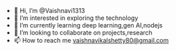 - 👋 Hi, I’m @Vaishnavi1313
- 👀 I’m interested in exploring the technology 
- 🌱 I’m currently learning deep learning,gen AI,nodejs
- 💞️ I’m looking to collaborate on projects,research
- 📫 How to reach me vaishnavikalshetty80@gmail.com

<!---
Vaishnavi1313/Vaishnavi1313 is a ✨ special ✨ repository because its `README.md` (this file) appears on your GitHub profile.
You can click the Preview link to take a look at your changes.
--->
